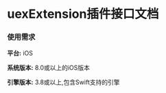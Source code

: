 # uexExtension插件接口文档

### 使用需求

**平台:** iOS

**系统版本:** 8.0或以上的iOS版本

**引擎版本:** 3.8或以上,包含Swift支持的引擎





